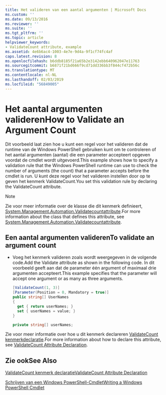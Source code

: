 ```yaml
---
title: Het valideren van een aantal argumenten | Microsoft Docs
ms.custom: ''
ms.date: 09/13/2016
ms.reviewer: ''
ms.suite: ''
ms.tgt_pltfrm: ''
ms.topic: article
helpviewer_keywords:
- ValidateCount attribute, example
ms.assetid: 4e6b6ac4-1003-4e7e-9d4a-9f1cf74fc4af
caps.latest.revision: 8
ms.openlocfilehash: b6ddb8185f21a65b2e3142ebb640962047e11763
ms.sourcegitcommit: b6871f21bd666f9cd71dd336bb3f844cf472b56c
ms.translationtype: MT
ms.contentlocale: nl-NL
ms.lasthandoff: 02/03/2019
ms.locfileid: "56849005"
---
```

# <a name="how-to-validate-an-argument-count"></a><span data-ttu-id="48a1a-102">Het aantal argumenten valideren</span><span class="sxs-lookup"><span data-stu-id="48a1a-102">How to Validate an Argument Count</span></span>

<span data-ttu-id="48a1a-103">Dit voorbeeld laat zien hoe u kunt een regel voor het valideren dat de runtime van de Windows PowerShell gebruiken kunt om te controleren of het aantal argumenten (aantal) die een parameter accepteert opgeven voordat de cmdlet wordt uitgevoerd.</span><span class="sxs-lookup"><span data-stu-id="48a1a-103">This example shows how to specify a validation rule that the Windows PowerShell runtime can use to check the number of arguments (the count) that a parameter accepts before the cmdlet is run.</span></span> <span data-ttu-id="48a1a-104">U kunt deze regel voor het valideren instellen door op te geven het kenmerk ValidateCount.</span><span class="sxs-lookup"><span data-stu-id="48a1a-104">You set this validation rule by declaring the ValidateCount attribute.</span></span>

> [!NOTE]
> <span data-ttu-id="48a1a-105">Zie voor meer informatie over de klasse die dit kenmerk definieert, [System.Management.Automation.Validatecountattribute](/dotnet/api/System.Management.Automation.ValidateCountAttribute).</span><span class="sxs-lookup"><span data-stu-id="48a1a-105">For more information about the class that defines this attribute, see [System.Management.Automation.Validatecountattribute](/dotnet/api/System.Management.Automation.ValidateCountAttribute).</span></span>

## <a name="to-validate-an-argument-count"></a><span data-ttu-id="48a1a-106">Een aantal argumenten valideren</span><span class="sxs-lookup"><span data-stu-id="48a1a-106">To validate an argument count</span></span>

- <span data-ttu-id="48a1a-107">Voeg het kenmerk valideren zoals wordt weergegeven in de volgende code.</span><span class="sxs-lookup"><span data-stu-id="48a1a-107">Add the Validate attribute as shown in the following code.</span></span> <span data-ttu-id="48a1a-108">In dit voorbeeld geeft aan dat de parameter één argument of maximaal drie argumenten accepteert.</span><span class="sxs-lookup"><span data-stu-id="48a1a-108">This example specifies that the parameter will accept one argument or as many as three arguments.</span></span>

    ```csharp
    [ValidateCount(1, 3)]
    [Parameter(Position = 0, Mandatory = true)]
    public string[] UserNames
    {
      get { return userNames; }
      set { userNames = value; }
    }

    private string[] userNames;
    ```

<span data-ttu-id="48a1a-109">Zie voor meer informatie over hoe u dit kenmerk declareren [ValidateCount kenmerkdeclaratie](./validatecount-attribute-declaration.md).</span><span class="sxs-lookup"><span data-stu-id="48a1a-109">For more information about how to declare this attribute, see [ValidateCount Attribute Declaration](./validatecount-attribute-declaration.md).</span></span>

## <a name="see-also"></a><span data-ttu-id="48a1a-110">Zie ook</span><span class="sxs-lookup"><span data-stu-id="48a1a-110">See Also</span></span>

[<span data-ttu-id="48a1a-111">ValidateCount kenmerk declaratie</span><span class="sxs-lookup"><span data-stu-id="48a1a-111">ValidateCount Attribute Declaration</span></span>](./validatecount-attribute-declaration.md)

[<span data-ttu-id="48a1a-112">Schrijven van een Windows PowerShell-Cmdlet</span><span class="sxs-lookup"><span data-stu-id="48a1a-112">Writing a Windows PowerShell Cmdlet</span></span>](./writing-a-windows-powershell-cmdlet.md)
